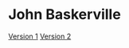 # John Baskerville

[Version 1](https://nwestondesign.github.io/baskerville/baskerville.html)
[Version 2](https://nwestondesign.github.io/baskerville/baskerville-2.html)
